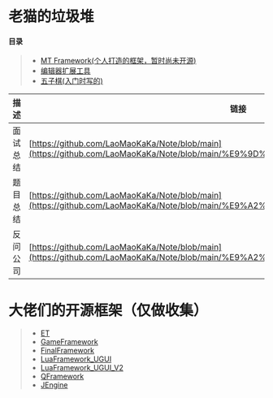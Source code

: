 # 老猫的垃圾堆



#### 目录  
>* [MT Framework(个人打造的框架，暂时尚未开源)](https://github.com/LaoMaoKaKa/MT-Framework)
>* [编辑器扩展工具](https://github.com/LaoMaoKaKa/Editor-Tools)
>* [五子棋(入门时写的)](https://github.com/LaoMaoKaKa/Gobang)

描述 | 链接
---- | ---
面试总结 | [https://github.com/LaoMaoKaKa/Note/blob/main](https://github.com/LaoMaoKaKa/Note/blob/main/%E9%9D%A2%E8%AF%95%E5%A4%8D%E4%B9%A0)
题目总结 | [https://github.com/LaoMaoKaKa/Note/blob/main](https://github.com/LaoMaoKaKa/Note/blob/main/%E9%A2%98%E7%9B%AE%E7%BB%83%E4%B9%A0)
反问公司 | [https://github.com/LaoMaoKaKa/Note/blob/main](https://github.com/LaoMaoKaKa/Note/blob/main/%E9%A2%98%E7%9B%AE%E7%BB%83%E4%B9%A0)





# 大佬们的开源框架（仅做收集） 
>* [ET](https://github.com/egametang/ET)
>* [GameFramework](https://github.com/EllanJiang/GameFramework)
>* [FinalFramework](https://github.com/jarjin/FinalFramework)
>* [LuaFramework_UGUI](https://github.com/jarjin/LuaFramework_UGUI)
>* [LuaFramework_UGUI_V2](https://github.com/jarjin/LuaFramework_UGUI_V2)
>* [QFramework](https://github.com/liangxiegame/QFramework)
>* [JEngine](https://github.com/JasonXuDeveloper/JEngine)
